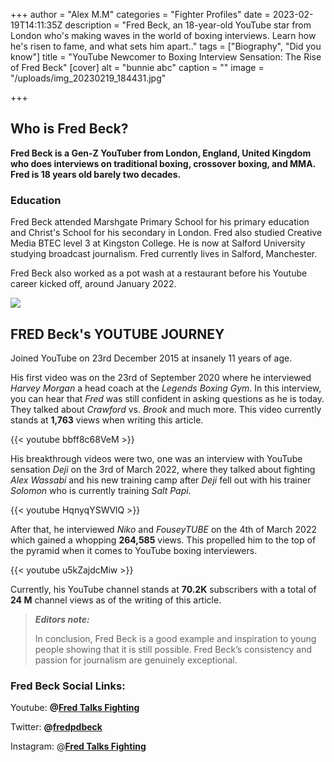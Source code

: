 +++
author = "Alex M.M"
categories = "Fighter Profiles"
date = 2023-02-19T14:11:35Z
description = "Fred Beck, an 18-year-old YouTube star from London who's making waves in the world of boxing interviews. Learn how he's risen to fame, and what sets him apart.."
tags = ["Biography", "Did you know"]
title = "YouTube Newcomer to Boxing Interview Sensation: The Rise of Fred Beck"
[cover]
alt = "bunnie abc"
caption = ""
image = "/uploads/img_20230219_184431.jpg"

+++
## Who is Fred Beck?

**Fred Beck is a Gen-Z YouTuber from London, England, United Kingdom who does interviews on traditional boxing, crossover boxing, and MMA. Fred is 18 years old barely two decades.**

### Education

Fred Beck attended Marshgate Primary School for his primary education and Christ's School for his secondary in London. Fred also studied Creative Media BTEC level 3 at Kingston College. He is now at Salford University studying broadcast journalism. Fred currently lives in Salford, Manchester.

Fred Beck also worked as a pot wash at a restaurant before his Youtube career kicked off, around January 2022.

![](/uploads/img_20230219_184322.jpg)

## FRED Beck's YOUTUBE JOURNEY

Joined YouTube on 23rd December 2015 at insanely 11 years of age.

His first video was on the 23rd of September 2020 where he interviewed _Harvey Morgan_ a head coach at the _Legends Boxing Gym_. In this interview, you can hear that _Fred_ was still confident in asking questions as he is today. They talked about _Crawford_ vs. _Brook_ and much more. This video currently stands at **1,763** views when writing this article.

{{< youtube bbff8c68VeM >}}

His breakthrough videos were two, one was an interview with YouTube sensation _Deji_ on the 3rd of March 2022, where they talked about fighting _Alex Wassabi_ and his new training camp after _Deji_ fell out with his trainer _Solomon_ who is currently training _Salt Papi_.

{{< youtube HqnyqYSWVlQ >}}

After that, he interviewed _Niko_ and _FouseyTUBE_ on the 4th of March 2022 which gained a whopping **264,585** views. This propelled him to the top of the pyramid when it comes to YouTube boxing interviewers.

{{< youtube u5kZajdcMiw >}}

Currently, his YouTube channel stands at **70.2K** subscribers with a total of **24 M** channel views as of the writing of this article.

> **_Editors note:_**
>
> In conclusion, Fred Beck is a good example and inspiration to young people showing that it is still possible. Fred Beck’s consistency and passion for journalism are genuinely exceptional.

### Fred Beck Social Links:

Youtube: **@**[**Fred Talks Fighting**](https://www.youtube.com/@fredtalksfighting5327)

Twitter:  **@**[**fredpdbeck**](https://twitter.com/fredpdbeck?ref_src=twsrc%5Egoogle%7Ctwcamp%5Eserp%7Ctwgr%5Eauthor)

Instagram: @[**Fred Talks Fighting**]()